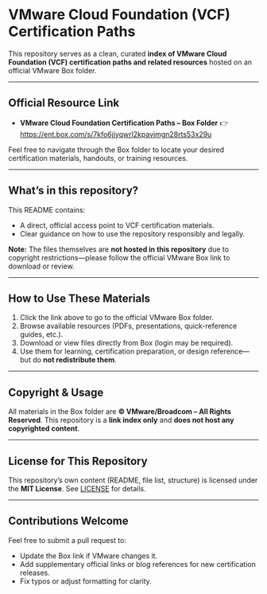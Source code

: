 # VMware Cloud Foundation (VCF) Certification Paths

This repository serves as a clean, curated **index of VMware Cloud Foundation (VCF) certification paths and related resources** hosted on an official VMware Box folder.

---

##  Official Resource Link

- **VMware Cloud Foundation Certification Paths – Box Folder**
  👉 https://ent.box.com/s/7kfo6jjyqwrl2kpavjmgn28rts53x29u

Feel free to navigate through the Box folder to locate your desired certification materials, handouts, or training resources.

---

##  What’s in this repository?

This README contains:
- A direct, official access point to VCF certification materials.
- Clear guidance on how to use the repository responsibly and legally.

**Note:** The files themselves are **not hosted in this repository** due to copyright restrictions—please follow the official VMware Box link to download or review.

---

##  How to Use These Materials

1. Click the link above to go to the official VMware Box folder.
2. Browse available resources (PDFs, presentations, quick-reference guides, etc.).
3. Download or view files directly from Box (login may be required).
4. Use them for learning, certification preparation, or design reference—but do **not redistribute them**.

---

##  Copyright & Usage

All materials in the Box folder are **© VMware/Broadcom – All Rights Reserved**. This repository is a **link index only** and **does not host any copyrighted content**.

---

##  License for This Repository

This repository’s own content (README, file list, structure) is licensed under the **MIT License**. See [LICENSE](./LICENSE) for details.

---

##  Contributions Welcome

Feel free to submit a pull request to:
- Update the Box link if VMware changes it.
- Add supplementary official links or blog references for new certification releases.
- Fix typos or adjust formatting for clarity.
